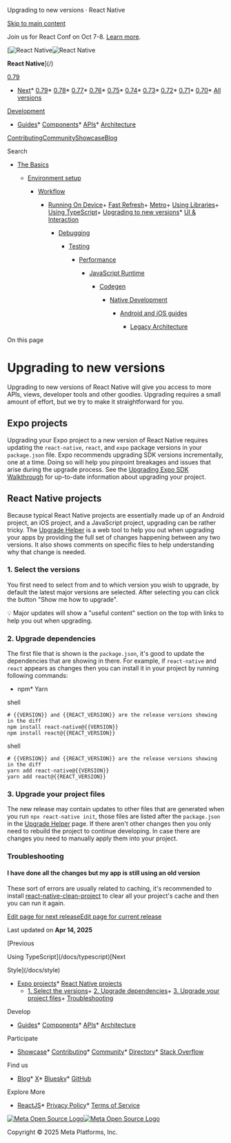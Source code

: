 Upgrading to new versions · React Native

[Skip to main content](#__docusaurus_skipToContent_fallback)

Join us for React Conf on Oct 7-8. [Learn more](https://conf.react.dev).

[![React Native](/img/header_logo.svg)![React Native](/img/header_logo.svg)

**React Native**](/)

[0.79](/docs/upgrading)

* [Next](/docs/next/upgrading)* [0.79](/docs/upgrading)* [0.78](/docs/0.78/upgrading)* [0.77](/docs/0.77/upgrading)* [0.76](/docs/0.76/upgrading)* [0.75](/docs/0.75/upgrading)* [0.74](/docs/0.74/upgrading)* [0.73](/docs/0.73/upgrading)* [0.72](/docs/0.72/upgrading)* [0.71](/docs/0.71/upgrading)* [0.70](/docs/0.70/upgrading)* [All versions](/versions)

[Development](#)

* [Guides](/docs/getting-started)* [Components](/docs/components-and-apis)* [APIs](/docs/accessibilityinfo)* [Architecture](/architecture/overview)

[Contributing](/contributing/overview)[Community](/community/overview)[Showcase](/showcase)[Blog](/blog)

Search

* [The Basics](/docs/getting-started)

  * [Environment setup](/docs/environment-setup)

    * [Workflow](/docs/running-on-device)

      + [Running On Device](/docs/running-on-device)+ [Fast Refresh](/docs/fast-refresh)+ [Metro](/docs/metro)+ [Using Libraries](/docs/libraries)+ [Using TypeScript](/docs/typescript)+ [Upgrading to new versions](/docs/upgrading)* [UI & Interaction](/docs/style)

        * [Debugging](/docs/debugging)

          * [Testing](/docs/testing-overview)

            * [Performance](/docs/performance)

              * [JavaScript Runtime](/docs/javascript-environment)

                * [Codegen](/docs/the-new-architecture/what-is-codegen)

                  * [Native Development](/docs/native-platform)

                    * [Android and iOS guides](/docs/headless-js-android)

                      * [Legacy Architecture](/docs/legacy/native-modules-intro)

On this page

Upgrading to new versions
=========================

Upgrading to new versions of React Native will give you access to more APIs, views, developer tools and other goodies. Upgrading requires a small amount of effort, but we try to make it straightforward for you.

Expo projects[​](#expo-projects "Direct link to Expo projects")
---------------------------------------------------------------

Upgrading your Expo project to a new version of React Native requires updating the `react-native`, `react`, and `expo` package versions in your `package.json` file. Expo recommends upgrading SDK versions incrementally, one at a time. Doing so will help you pinpoint breakages and issues that arise during the upgrade process. See the [Upgrading Expo SDK Walkthrough](https://docs.expo.dev/workflow/upgrading-expo-sdk-walkthrough/) for up-to-date information about upgrading your project.

React Native projects[​](#react-native-projects "Direct link to React Native projects")
---------------------------------------------------------------------------------------

Because typical React Native projects are essentially made up of an Android project, an iOS project, and a JavaScript project, upgrading can be rather tricky. The [Upgrade Helper](https://react-native-community.github.io/upgrade-helper/) is a web tool to help you out when upgrading your apps by providing the full set of changes happening between any two versions. It also shows comments on specific files to help understanding why that change is needed.

### 1. Select the versions[​](#1-select-the-versions "Direct link to 1. Select the versions")

You first need to select from and to which version you wish to upgrade, by default the latest major versions are selected. After selecting you can click the button "Show me how to upgrade".

💡 Major updates will show a "useful content" section on the top with links to help you out when upgrading.

### 2. Upgrade dependencies[​](#2-upgrade-dependencies "Direct link to 2. Upgrade dependencies")

The first file that is shown is the `package.json`, it's good to update the dependencies that are showing in there. For example, if `react-native` and `react` appears as changes then you can install it in your project by running following commands:

* npm* Yarn

shell

```
# {{VERSION}} and {{REACT_VERSION}} are the release versions showing in the diff  
npm install react-native@{{VERSION}}  
npm install react@{{REACT_VERSION}}  

```

shell

```
# {{VERSION}} and {{REACT_VERSION}} are the release versions showing in the diff  
yarn add react-native@{{VERSION}}  
yarn add react@{{REACT_VERSION}}  

```

### 3. Upgrade your project files[​](#3-upgrade-your-project-files "Direct link to 3. Upgrade your project files")

The new release may contain updates to other files that are generated when you run `npx react-native init`, those files are listed after the `package.json` in the [Upgrade Helper](https://react-native-community.github.io/upgrade-helper/) page. If there aren't other changes then you only need to rebuild the project to continue developing. In case there are changes you need to manually apply them into your project.

### Troubleshooting[​](#troubleshooting "Direct link to Troubleshooting")

#### I have done all the changes but my app is still using an old version[​](#i-have-done-all-the-changes-but-my-app-is-still-using-an-old-version "Direct link to I have done all the changes but my app is still using an old version")

These sort of errors are usually related to caching, it's recommended to install [react-native-clean-project](https://github.com/pmadruga/react-native-clean-project) to clear all your project's cache and then you can run it again.

[Edit page for next release](https://github.com/facebook/react-native-website/edit/main/docs/upgrading.md)[Edit page for current release](https://github.com/facebook/react-native-website/edit/main/website/versioned_docs/version-0.79/upgrading.md)

Last updated on **Apr 14, 2025**

[Previous

Using TypeScript](/docs/typescript)[Next

Style](/docs/style)

* [Expo projects](#expo-projects)* [React Native projects](#react-native-projects)
    + [1. Select the versions](#1-select-the-versions)+ [2. Upgrade dependencies](#2-upgrade-dependencies)+ [3. Upgrade your project files](#3-upgrade-your-project-files)+ [Troubleshooting](#troubleshooting)

Develop

* [Guides](/docs/getting-started)* [Components](/docs/components-and-apis)* [APIs](/docs/accessibilityinfo)* [Architecture](/architecture/overview)

Participate

* [Showcase](/showcase)* [Contributing](/contributing/overview)* [Community](/community/overview)* [Directory](https://reactnative.directory/)* [Stack Overflow](https://stackoverflow.com/questions/tagged/react-native)

Find us

* [Blog](/blog)* [X](https://x.com/reactnative)* [Bluesky](https://bsky.app/profile/reactnative.dev)* [GitHub](https://github.com/facebook/react-native)

Explore More

* [ReactJS](https://react.dev/)* [Privacy Policy](https://opensource.fb.com/legal/privacy/)* [Terms of Service](https://opensource.fb.com/legal/terms/)

[![Meta Open Source Logo](/img/oss_logo.svg)![Meta Open Source Logo](/img/oss_logo.svg)](https://opensource.fb.com/)

Copyright © 2025 Meta Platforms, Inc.